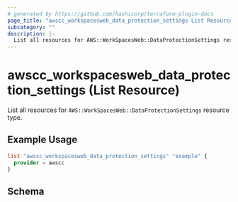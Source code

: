 ```yaml
---
# generated by https://github.com/hashicorp/terraform-plugin-docs
page_title: "awscc_workspacesweb_data_protection_settings List Resource - terraform-provider-awscc"
subcategory: ""
description: |-
  List all resources for AWS::WorkSpacesWeb::DataProtectionSettings resource type.
---
```


# awscc_workspacesweb_data_protection_settings (List Resource)

List all resources for `AWS::WorkSpacesWeb::DataProtectionSettings` resource type.

## Example Usage

```terraform
list "awscc_workspacesweb_data_protection_settings" "example" {
  provider = awscc
}
```

<!-- schema generated by tfplugindocs -->
## Schema

